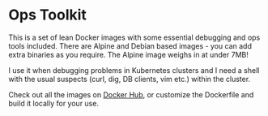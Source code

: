 
# Ops Toolkit

This is a set of lean Docker images with some essential debugging and ops tools included. There are Alpine and Debian based images - you can add extra binaries as you require. The Alpine image weighs in at under 7MB!

I use it when debugging problems in Kubernetes clusters and I need a shell with the usual suspects (curl, dig, DB clients, vim etc.) within the cluster.

Check out all the images on [Docker Hub](https://hub.docker.com/repository/docker/sumeshpremraj/ops-toolkit/tags?page=1&ordering=last_updated&name=alpine-latest), or customize the Dockerfile and build it locally for your use.
